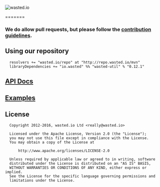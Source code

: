 ![wasted.io](http://wasted.io/images/soon/wasted.png)

=======

### We do allow pull requests, but please follow the [contribution guidelines](https://github.com/wasted/scala-util/blob/master/CONTRIBUTING.md).

## Using our repository

```
  resolvers += "wasted.io/repo" at "http://repo.wasted.io/mvn"
  libraryDependencies += "io.wasted" %% "wasted-util" % "0.12.1"
```

## [API Docs](http://wasted.github.com/scala-util/latest/api/#io.wasted.util.package)

## [Examples](https://github.com/wasted/scala-util/tree/master/src/test/scala/io/wasted/util/test)

## License

```
  Copyright 2012-2016, wasted.io Ltd <really@wasted.io>

  Licensed under the Apache License, Version 2.0 (the "License");
  you may not use this file except in compliance with the License.
  You may obtain a copy of the License at

      http://www.apache.org/licenses/LICENSE-2.0

  Unless required by applicable law or agreed to in writing, software
  distributed under the License is distributed on an "AS IS" BASIS,
  WITHOUT WARRANTIES OR CONDITIONS OF ANY KIND, either express or implied.
  See the License for the specific language governing permissions and
  limitations under the License.
```

